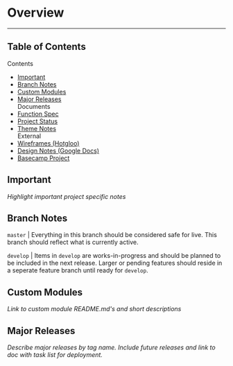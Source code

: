 
# Overview
***
## Table of Contents
  
Contents 
- [Important](#important) 
- [Branch Notes](#branch-notes) 
- [Custom Modules](#custom-modules) 
- [Major Releases](#major-releases)  
Documents 
- [Function Spec][func_spec] 
- [Project Status][status] 
- [Theme Notes][theme_notes]   
External 
- [Wireframes (Hotgloo)][wireframes] 
- [Design Notes (Google Docs)][design_notes] 
- [Basecamp Project][basecamp] 
 
## <a id="important"></a>Important

<!--- Highlight important project specific notes -->
*Highlight important project specific notes* <!--- Delete line--->

## <a id="branch-notes"></a>Branch Notes

<!--- Add information about any special feature/release branches, or if master/develop differ from standard use -->

`master` |  Everything in this branch should be considered safe for live.  This branch should reflect what is currently active.
  
`develop` | Items in `develop` are works-in-progress and should be planned to be included in the next release.  Larger or pending features should reside in a seperate feature branch until ready for `develop`.

## <a id="custom-modules"></a>Custom Modules

<!--- Link to custom module README.md's and short descriptions -->
*Link to custom module README.md's and short descriptions* <!--- Delete line--->

## <a id="major-releases"></a>Major Releases
<!--- Describe major releases by tag name.  Include future releases and link to doc with task list for deployment. -->

*Describe major releases by tag name.  Include future releases and link to doc with task list for deployment.* <!--- Delete line--->


<!--- Add links where applicable, delete unused from table of contents.  -->

[func_spec]: docs/FUNC_SPEC.md       "Func Spec"
[status]: docs/STATUS.md       "Project Status"
[theme_notes]: site/sites/all/themes/e5_zen/README.md "Theme Notes"
[wireframes]: http://  "Wireframes"
[design_notes]: http:// "Google Docs"
[basecamp]: http:// "Basecamp Project"
